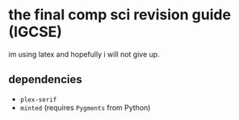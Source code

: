 # the final comp sci revision guide (IGCSE)

im using latex and hopefully i will not give up.

## dependencies

* `plex-serif`
* `minted` (requires `Pygments` from Python)
